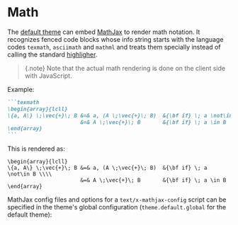 # Math

The [default theme](default-theme.md) can embed [MathJax](https://www.mathjax.org/) to render math notation. It recognizes fenced code blocks whose info string starts with the language codes `texmath`, `asciimath` and `mathml` and treats them specially instead of calling the standard [highligher](highlighting.md).

> {.note}
> Note that the actual math rendering is done on the client side with JavaScript.

Example:

````markdown
```texmath
\begin{array}{lcll}
\{a, A\} \;\vec{+}\; B &=& a, (A \;\vec{+}\; B)  &{\bf if} \; a \not\in B \\\\
                       &=& A \;\vec{+}\; B       &{\bf if} \; a \in B
\end{array}
```
````

This is rendered as:

```texmath
\begin{array}{lcll}
\{a, A\} \;\vec{+}\; B &=& a, (A \;\vec{+}\; B)  &{\bf if} \; a \not\in B \\\\
                       &=& A \;\vec{+}\; B       &{\bf if} \; a \in B
\end{array}
```

MathJax config files and options for a `text/x-mathjax-config` script can be specified in the theme's global configuration (`theme.default.global` for the default theme):

```yaml src=../../core/src/main/resources/ornate-reference.conf#--doc-mathjax
```
